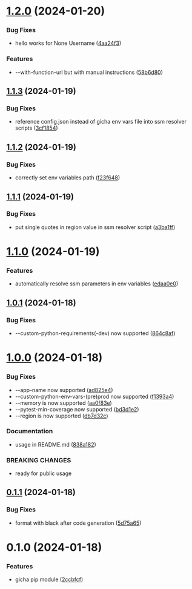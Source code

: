 # [1.2.0](https://github.com/hei-school/gicha-cli/compare/v1.1.3...v1.2.0) (2024-01-20)


### Bug Fixes

* hello works for None Username ([4aa24f3](https://github.com/hei-school/gicha-cli/commit/4aa24f379a5e0468eea06ccb68f289076f626b78))


### Features

* --with-function-url but with manual instructions ([58b6d80](https://github.com/hei-school/gicha-cli/commit/58b6d80874a60591a1a40023ec540af0cc5b06ad))



## [1.1.3](https://github.com/hei-school/gicha-cli/compare/v1.1.2...v1.1.3) (2024-01-19)


### Bug Fixes

* reference config.json instead of gicha env vars file into ssm resolver scripts ([3cf1854](https://github.com/hei-school/gicha-cli/commit/3cf1854445b53df794f90b3a5cd12b3dc1c7ab80))



## [1.1.2](https://github.com/hei-school/gicha-cli/compare/v1.1.1...v1.1.2) (2024-01-19)


### Bug Fixes

* correctly set env variables path ([f23f648](https://github.com/hei-school/gicha-cli/commit/f23f6480929eac529227429f1db245e30e3fd715))



## [1.1.1](https://github.com/hei-school/gicha-cli/compare/v1.1.0...v1.1.1) (2024-01-19)


### Bug Fixes

* put single quotes in region value in ssm resolver script ([a3ba1ff](https://github.com/hei-school/gicha-cli/commit/a3ba1ff9902d27f0357da14bf871babec214927c))



# [1.1.0](https://github.com/hei-school/gicha-cli/compare/v1.0.1...v1.1.0) (2024-01-19)


### Features

* automatically resolve ssm parameters in env variables ([edaa0e0](https://github.com/hei-school/gicha-cli/commit/edaa0e0a4a04d27cc71e6129a885cfd30a4e9b90))



## [1.0.1](https://github.com/hei-school/gicha-cli/compare/v1.0.0...v1.0.1) (2024-01-18)


### Bug Fixes

* --custom-python-requirements(-dev) now supported ([864c8af](https://github.com/hei-school/gicha-cli/commit/864c8af54a48c44149dac391dcb5f7fe705c7580))



# [1.0.0](https://github.com/hei-school/gicha-cli/compare/v0.1.1...v1.0.0) (2024-01-18)


### Bug Fixes

* --app-name now supported ([ad825e4](https://github.com/hei-school/gicha-cli/commit/ad825e4cda48a3c2cfd5ea513199f5398803dfc3))
* --custom-python-env-vars-(pre)prod now supported ([f1393a4](https://github.com/hei-school/gicha-cli/commit/f1393a403f1999501000baae85a58083f77598ea))
* --memory is now supported ([aa0f83e](https://github.com/hei-school/gicha-cli/commit/aa0f83e2212f154ee67aa1bfe1c2c4e1a75700f6))
* --pytest-min-coverage now supported ([bd3d1e2](https://github.com/hei-school/gicha-cli/commit/bd3d1e24869f3c250538434dfd35cda2c6e0c367))
* --region is now supported ([db7d32c](https://github.com/hei-school/gicha-cli/commit/db7d32c7e0ab5b7b9cd2bbf3d46271faabcd6661))


### Documentation

* usage in README.md ([838a182](https://github.com/hei-school/gicha-cli/commit/838a182fca814942da5acef038dbffa56139c254))


### BREAKING CHANGES

* ready for public usage



## [0.1.1](https://github.com/hei-school/gicha-cli/compare/v0.1.0...v0.1.1) (2024-01-18)


### Bug Fixes

* format with black after code generation ([5d75a65](https://github.com/hei-school/gicha-cli/commit/5d75a65beb8011ee8efa5a62ee9e39b37e1b4855))



# 0.1.0 (2024-01-18)


### Features

* gicha pip module ([2ccbfcf](https://github.com/hei-school/gicha-cli/commit/2ccbfcf121ea7fbacfb387f2d58f1fe45b0e3639))



